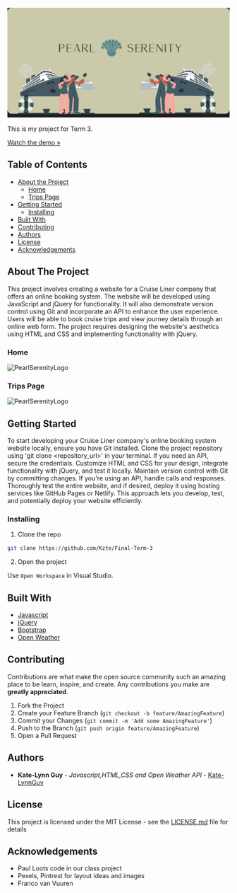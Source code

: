 ![PearlSerenityLogo](/assets/Logo%20dv.png)

This is my project for Term 3.

[Watch the demo »](https://drive.google.com/file/d/1YOu8lE2DIKXzi3xoE4Ux6bhY03Z2gwoO/view?usp=sharing)

## Table of Contents

* [About the Project](#about-the-project)
   * [Home](#home)
   * [Trips Page](#trips-page)
* [Getting Started](#getting-started)
  * [Installing](#installing)
* [Built With](#built-with)
* [Contributing](#contributing)
* [Authors](#authors)
* [License](#license)
* [Acknowledgements](#acknowledgements)

## About The Project

This project involves creating a website for a Cruise Liner company that offers an online booking system. The website will be developed using JavaScript and jQuery for functionality. It will also demonstrate version control using Git and incorporate an API to enhance the user experience. Users will be able to book cruise trips and view journey details through an online web form. The project requires designing the website's aesthetics using HTML and CSS and implementing functionality with jQuery.

### Home

![PearlSerenityLogo](/assets/macbook%20air%20mockup%20dv.png)

### Trips Page

![PearlSerenityLogo](/assets/trips%20page%20mockup.png)

## Getting Started


To start developing your Cruise Liner company's online booking system website locally, ensure you have Git installed. Clone the project repository using 'git clone <repository_url>' in your terminal. If you need an API, secure the credentials. Customize HTML and CSS for your design, integrate functionality with jQuery, and test it locally. Maintain version control with Git by committing changes. If you're using an API, handle calls and responses. Thoroughly test the entire website, and if desired, deploy it using hosting services like GitHub Pages or Netlify. This approach lets you develop, test, and potentially deploy your website efficiently.

### Installing

1. Clone the repo
```sh
git clone https://github.com/Kzte/Final-Term-3
```
2. Open the project

Use `Open Workspace` in Visual Studio.

## Built With

* [Javascript](https://developer.mozilla.org/en-US/docs/Web/JavaScript)
* [jQuery](https://jquery.com/)
* [Bootstrap](https://getbootstrap.com/)
* [Open Weather](https://openweathermap.org/)

## Contributing

Contributions are what make the open source community such an amazing place to be learn, inspire, and create. Any contributions you make are **greatly appreciated**.

1. Fork the Project
2. Create your Feature Branch (`git checkout -b feature/AmazingFeature`)
3. Commit your Changes (`git commit -m 'Add some AmazingFeature'`)
4. Push to the Branch (`git push origin feature/AmazingFeature`)
5. Open a Pull Request

## Authors

* **Kate-Lynn Guy** - *Javascript,HTML,CSS and Open Weather API* - [Kate-LynnGuy](https://github.com/Kzte)



## License

This project is licensed under the MIT License - see the [LICENSE.md](LICENSE.md) file for details

## Acknowledgements

* Paul Loots code in our class project
* Pexels, Pintrest for layout ideas and images
* Franco van Vuuren 
